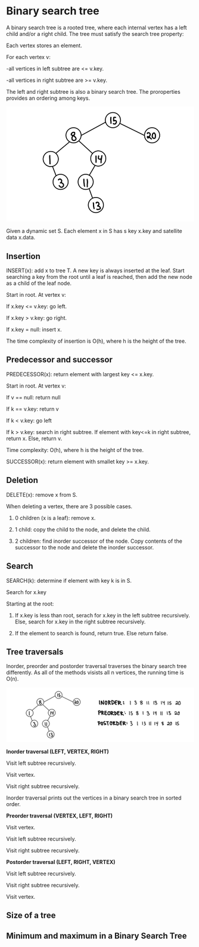 # Binary search tree

A binary search tree is a rooted tree, where each internal vertex has a left child and/or a right child. The tree must satisfy the search tree property:

Each vertex stores an element.


For each vertex v:

-all vertices in left subtree are <= v.key.

-all vertices in right subtree are >= v.key.

The left and right subtree is also a binary search tree. The proroperties provides an ordering among keys.

![binary_tree_illustration](images_binary_search_tree/binary_search_tree1.jpg)

Given a dynamic set S. Each element x in S has s key x.key and satellite data x.data. 



## Insertion
INSERT(x): add x to tree T. A new key is always inserted at the leaf. Start searching a key from the root until a leaf is reached, then add the new node as a child of the leaf node.

Start in root. At vertex v:

If x.key <= v.key: go left.

If x.key > v.key: go right.

If x.key = null: insert x.

The time complexity of insertion is O(h), where h is the height of the tree.

## Predecessor and successor
PREDECESSOR(x): return element with largest key <= x.key.

Start in root. At vertex v:

If v == null: return null

If k == v.key: return v

If k < v.key: go left

If k > v.key: search in right subtree. If element with key<=k in right subtree, return x. Else, return v.

Time complexity: O(h), where h is the height of the tree.

SUCCESSOR(x): return element with smallet key >= x.key.


## Deletion

DELETE(x): remove x from S.

When deleting a vertex, there are 3 possible cases.

1. 0 children (x is a leaf): remove x.

2. 1 child: copy the child to the node, and delete the child.

3. 2 children: find inorder successor of the node. Copy contents of the successor to the node and delete the inorder successor.

## Search

SEARCH(k): determine if element with key k is in S.

Search for x.key

Starting at the root:

1. If x.key is less than root, serach for x.key in the left subtree recursively. Else, search for x.key in the right subtree recursively.

2. If the element to search is found, return true. Else return false.


## Tree traversals

Inorder, preorder and postorder traversal traverses the binary search tree differently. As all of the methods visists all n vertices, the running time is O(n).

![tree_traversal](images_binary_search_tree/tree_traversal.jpg)

**Inorder traversal (LEFT, VERTEX, RIGHT)**

Visit left subtree recursively.

Visit vertex.

Visit right subtree recursively.


Inorder traversal prints out the vertices in a binary search tree in sorted order.

**Preorder traversal (VERTEX, LEFT, RIGHT)**

Visit vertex.

Visit left subtree recursively.

Visit right subtree recursively.

**Postorder traversal (LEFT, RIGHT, VERTEX)**

Visit left subtree recursively.

Visit right subtree recursively.

Visit vertex.


## Size of a tree

## Minimum and maximum in a Binary Search Tree